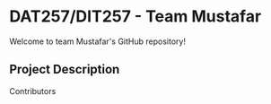 # DAT257/DIT257 - Team Mustafar

Welcome to team Mustafar's GitHub repository!

## Project Description

Contributors 

